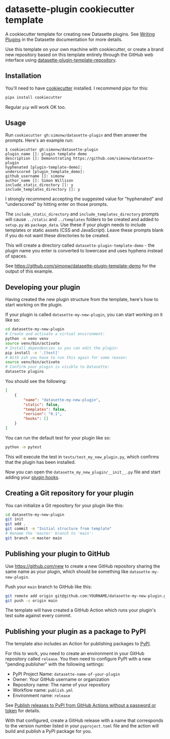 # datasette-plugin cookiecutter template

A cookiecutter template for creating new Datasette plugins. See [Writing Plugins](https://docs.datasette.io/en/stable/writing_plugins.html) in the Datasette documentation for more details.

Use this template on your own machine with cookiecutter, or create a brand new repository based on this template entirely through the GitHub web interface using [datasette-plugin-template-repository](https://github.com/simonw/datasette-plugin-template-repository).

## Installation

You'll need to have [cookiecutter](https://cookiecutter.readthedocs.io/) installed. I recommend pipx for this:
```bash
pipx install cookiecutter
```
Regular `pip` will work OK too.

## Usage

Run `cookiecutter gh:simonw/datasette-plugin` and then answer the prompts. Here's an example run:
```
$ cookiecutter gh:simonw/datasette-plugin
plugin_name []: plugin template demo
description []: Demonstrating https://github.com/simonw/datasette-plugin
hyphenated [plugin-template-demo]:
underscored [plugin_template_demo]:
github_username []: simonw
author_name []: Simon Willison
include_static_directory []: y
include_templates_directory []: y
```
I strongly recommend accepting the suggested value for "hyphenated" and "underscored" by hitting enter on those prompts.

The `include_static_directory` and `include_templates_directory` prompts will cause `../static` and `../templates` folders to be created and added to `setup.py` as `package_data`. Use these if your plugin needs to include templates or static assets (CSS and JavaScript). Leave these prompts blank if you do not want these directories to be created.

This will create a directory called `datasette-plugin-template-demo` - the plugin name you enter is converted to lowercase and uses hyphens instead of spaces.

See https://github.com/simonw/datasette-plugin-template-demo for the output of this example.

## Developing your plugin

Having created the new plugin structure from the template, here's how to start working on the plugin.

If your plugin is called `datasette-my-new-plugin`, you can start working on it like so:
```bash
cd datasette-my-new-plugin
# Create and activate a virtual environment:
python -m venv venv
source venv/bin/activate
# Install dependencies so you can edit the plugin:
pip install -e '.[test]'
# With zsh you have to run this again for some reason:
source venv/bin/activate
# Confirm your plugin is visible to Datasette:
datasette plugins
```
You should see the following:
```json
[
    {
        "name": "datasette-my-new-plugin",
        "static": false,
        "templates": false,
        "version": "0.1",
        "hooks": []
    }
]
```
You can run the default test for your plugin like so:
```bash
python -m pytest
```
This will execute the test in `tests/test_my_new_plugin.py`, which confirms that the plugin has been installed.

Now you can open the `datasette_my_new_plugin/__init__.py` file and start adding your [plugin hooks](https://docs.datasette.io/en/stable/plugin_hooks.html).

## Creating a Git repository for your plugin

You can initialize a Git repository for your plugin like this:
```bash
cd datasette-my-new-plugin
git init
git add .
git commit -m "Initial structure from template"
# Rename the 'master' branch to 'main':
git branch -m master main
```
## Publishing your plugin to GitHub

Use https://github.com/new to create a new GitHub repository sharing the same name as your plugin, which should be something like `datasette-my-new-plugin`.

Push your `main` branch to GitHub like this:
```bash
git remote add origin git@github.com:YOURNAME/datasette-my-new-plugin.git
git push -u origin main
```
The template will have created a GitHub Action which runs your plugin's test suite against every commit.

## Publishing your plugin as a package to PyPI

The template also includes an Action for publishing packages to [PyPI](https://pypi.org/).

For this to work, you need to create an environment in your GitHub repository called `release`. You then need to configure PyPI with a new "pending publisher" with the following settings:

- PyPI Project Name: `datasette-name-of-your-plugin`
- Owner: Your GitHub username or organization
- Repository name: The name of your repository
- Workflow name: `publish.yml`
- Environment name: `release`

See [Publish releases to PyPI from GitHub Actions without a password or token](https://til.simonwillison.net/pypi/pypi-releases-from-github) for details.

With that configured, create a GitHub release with a name that corresponds to the version number listed in your `pyproject.toml` file and the action will build and publish a PyPI package for you.
